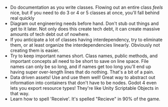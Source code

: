 - Do documentation as you write classes. Flowing out an entire class _feels_ nice, but if you need to do 3 or 4 or 5 classes at once, you'll fall behind real quickly
- Diagram out engineering needs before hand. Don't stub out things and get to it later. Not only does this create tech debt, it can create massive amounts of tech debt out of nowhere.
- If you anticipate a lot of classes having interdependency, try to eliminate them, or at least organize the interdependencies linearly. Obviously not creating them is easier.
- Try to keep important names short. Class names, public methods, and important concepts all need to be short to save on line space. File names can only be so long, and if names get too long you'll end up having super over-length lines that do nothing. That's a bit of a pain.
- Data driven assets! Use and use them well! Great way to abstract out information into containers that don't have to be nodes. Godot 4 even lets you export resource types! They're like Unity Scriptable Objects in that way.
- Learn how to spell 'Receive'. It's spelled "Recieve" in 90% of the game.